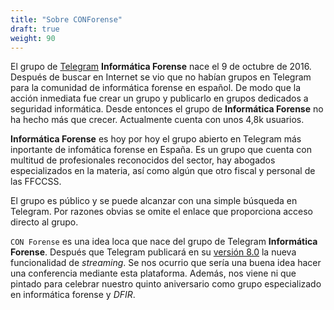 ```yaml
---
title: "Sobre CONForense"
draft: true
weight: 90
---
```


El grupo de [Telegram](https://telegram.org/) **Informática Forense** nace el 9 de octubre de 2016. Después de buscar en Internet se vio que no habían grupos en Telegram para la comunidad de informática forense en español. De modo que la acción inmediata fue crear un grupo y publicarlo en grupos dedicados a seguridad informática. Desde entonces el grupo de **Informática Forense** no ha hecho más que crecer. Actualmente cuenta con unos 4,8k usuarios.

**Informática Forense** es hoy por hoy el grupo abierto en Telegram más inportante de infomática forense en España. Es un grupo que cuenta con multitud de profesionales reconocidos del sector, hay abogados especializados en la materia, así como algún que otro fiscal y personal de las FFCCSS.

El grupo es público y se puede alcanzar con una simple búsqueda en Telegram. Por razones obvias se omite el enlace que proporciona acceso directo al grupo.

`CON Forense` es una idea loca que nace del grupo de Telegram **Informática Forense**. Después que Telegram publicará en su [versión 8.0](https://telegram.org/blog/live-streams-forwarding-next-channel/es) la nueva funcionalidad de _streaming_. Se nos ocurrio que sería una buena idea hacer una conferencia mediante esta plataforma. Además, nos viene ni que pintado para celebrar nuestro quinto aniversario como grupo especializado en informática forense y _DFIR_.
